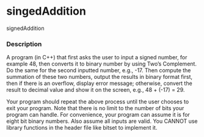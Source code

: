 # singedAddition
signedAddition

### Description

A program (in C++) that first asks the user to input a signed number, for example 48, then converts it to binary number by using Two’s Complement. Do the same for the second inputted number, e.g., -17. Then compute the summation of these two numbers, output the results in binary format first, then if there is an overflow, display error message; otherwise, convert the result to decimal value and show it on the screen, e.g., 48 + (-17) = 29.

Your program should repeat the above process until the user chooses to exit your program. Note that there is no limit to the number of bits your program can handle. For convenience, your program can assume it is for eight bit binary numbers. Also assume all inputs are valid. You CANNOT use library functions in the header file like bitset to implement it.

